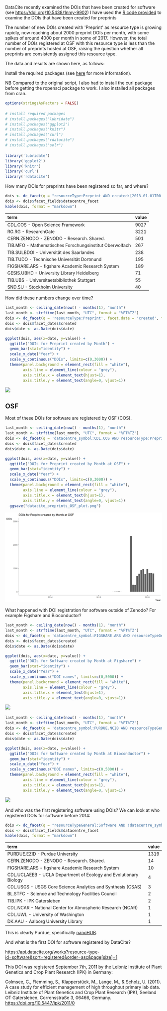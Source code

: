 DataCite recently examined the DOIs that have been created for software (see https://doi.org/10.5438/1nmy-9902)
I have used the [R code provided](https://github.com/datacite/metadata-reports/blob/master/software/index.md) to examine the DOIs that have been created for preprints

The number of new DOIs created with 'Preprint' as resource type is growing rapidly, now reaching about 2000 preprint DOIs per month, with some spikes of around 4000 per month in some of 2017. However, the total number of DOIs registered at OSF with this resource type is less than the number of preprints hosted at OSF, raising the question whether all preprints are consistently assigned this resource type. 

The data and results are shown here, as follows:



Install the required packages (see [here](https://github.com/ropensci/rdatacite) for more information).

NB Compared to the original script, I also had to install the curl package before getting the ropensci package to work. 
I also installed all packages from cran. 

```r
options(stringsAsFactors = FALSE)

# install required packages
# install.packages("lubridate")
# install.packages("ggplot2")
# install.packages("knitr")
# install.packages("curl")
# install.packages("rdatacite")
# install.packages("solr")

library('lubridate')
library('ggplot2')
library('knitr')
library('curl')
library('rdatacite')
```

How many DOIs for preprints have been registered so far, and where?


```r
dois <- dc_facet(q = "resourceType:Preprint AND created:[2013-01-01T00:00:00Z TO 2018-03-08T23:59:59Z]",facet.field = 'datacentre_facet', facet.sort = 'count', facet.limit = 10)
dois <- dois$facet_fields$datacentre_facet
kable(dois, format = "markdown")
```

|term                                                    |value |
|:-------------------------------------------------------|:-----|
|CDL.COS - Open Science Framework                        |9027  |
|RG.RG - ResearchGate                                    |3221  |
|CERN.ZENODO - ZENODO - Research. Shared.                |501   |
|TIB.MFO - Mathematisches Forschungsinstitut Oberwolfach |267   |
|TIB.SULBDOI - Universität des Saarlandes                |238   |
|TIB.TUDO - Technische Universität Dortmund              |195   |
|FIGSHARE.ARS - figshare Academic Research System        |189   |
|GESIS.UBHD - University Library Heidelberg              |71    |
|TIB.UBS - Universitaetsbibliothek Stuttgart             |55    |
|SND.SU - Stockholm University                           |40    |



How did these numbers change over time?

```r
last_month <- ceiling_date(now() - months(1), "month")
last_month <- strftime(last_month, "UTC", format = "%FT%TZ")
dois <- dc_facet(q = 'resourceType:Preprint', facet.date = 'created', facet.date.start = "2013-01-01T00:00:00Z", facet.date.end = last_month, facet.date.gap = "+1MONTH")
dois <- dois$facet_dates$created
dois$date <- as.Date(dois$date)
```


```r
ggplot(dois, aes(x=date, y=value)) +
  ggtitle("DOIs for Preprint created by Month") +
  geom_bar(stat="identity") + 
  scale_x_date("Year") +
  scale_y_continuous("DOIs", limits=c(0,3000)) +
  theme(panel.background = element_rect(fill = "white"),
        axis.line = element_line(colour = "grey"),
        axis.title.x = element_text(hjust=1),
        axis.title.y = element_text(angle=0, vjust=1))
```

![](datacite_preprints_plot.png)<!-- -->



## OSF

Most of these DOIs for software are registered by OSF (COS). 


```r
last_month <- ceiling_date(now() - months(1), "month")
last_month <- strftime(last_month, "UTC", format = "%FT%TZ")
dois <- dc_facet(q = 'datacentre_symbol:CDL.COS AND resourceType:Preprint', facet.date = 'created', facet.date.start = "2013-01-01T00:00:00Z", facet.date.end = last_month, facet.date.gap = "+1MONTH")
dois <- dois$facet_dates$created
dois$date <- as.Date(dois$date)
```


```r
ggplot(dois, aes(x=date, y=value)) +
  ggtitle("DOIs for Preprint created by Month at OSF") +
  geom_bar(stat="identity") + 
  scale_x_date("Year") +
  scale_y_continuous("DOIs", limits=c(0,3000)) +
  theme(panel.background = element_rect(fill = "white"),
        axis.line = element_line(colour = "grey"),
        axis.title.x = element_text(hjust=1),
        axis.title.y = element_text(angle=0, vjust=1)) 
  ggsave("datacite_preprints_OSF_plot.png") 
```

![](figure/datacite_preprints_OSF_plot.png)<!-- -->

What happened with DOI registration for software outside of Zenodo? For example Figshare and Bioconductor?


```r
last_month <- ceiling_date(now() - months(1), "month")
last_month <- strftime(last_month, "UTC", format = "%FT%TZ")
dois <- dc_facet(q = 'datacentre_symbol:FIGSHARE.ARS AND resourceTypeGeneral:Software', facet.date = 'created', facet.date.start = "2011-01-01T00:00:00Z", facet.date.end = last_month, facet.date.gap = "+1MONTH")
dois <- dois$facet_dates$created
dois$date <- as.Date(dois$date)
```


```r
ggplot(dois, aes(x=date, y=value)) +
  ggtitle("DOIs for Software created by Month at Figshare") +
  geom_bar(stat="identity") + 
  scale_x_date("Year") +
  scale_y_continuous("DOI names", limits=c(0,5000)) +
  theme(panel.background = element_rect(fill = "white"),
        axis.line = element_line(colour = "grey"),
        axis.title.x = element_text(hjust=1),
        axis.title.y = element_text(angle=0, vjust=1)) 
```

![](figure/unnamed-chunk-8-1.png)<!-- -->


```r
last_month <- ceiling_date(now() - months(1), "month")
last_month <- strftime(last_month, "UTC", format = "%FT%TZ")
dois <- dc_facet(q = 'datacentre_symbol:PURDUE.NCIB AND resourceTypeGeneral:Software', facet.date = 'created', facet.date.start = "2011-01-01T00:00:00Z", facet.date.end = last_month, facet.date.gap = "+1MONTH")
dois <- dois$facet_dates$created
dois$date <- as.Date(dois$date)
```


```r
ggplot(dois, aes(x=date, y=value)) +
  ggtitle("DOIs for Software created by Month at Bioconductor") +
  geom_bar(stat="identity") + 
  scale_x_date("Year") +
  scale_y_continuous("DOI names", limits=c(0,5000)) +
  theme(panel.background = element_rect(fill = "white"),
        axis.line = element_line(colour = "grey"),
        axis.title.x = element_text(hjust=1),
        axis.title.y = element_text(angle=0, vjust=1)) 
```

![](figure/unnamed-chunk-10-1.png)<!-- -->

And who was the first registering software using DOIs? We can look at who registered DOIs for software before 2014:


```r
dois <- dc_facet(q = "resourceTypeGeneral:Software AND !datacentre_symbol:CERN.ZENODO AND created:[2011-01-01T00:00:00Z TO 2013-12-31T23:59:59Z]",facet.field = 'datacentre_facet', facet.sort = 'count', facet.limit = 10)
dois <- dois$facet_fields$datacentre_facet
kable(dois, format = "markdown")
```



|term                                                              |value |
|:-----------------------------------------------------------------|:-----|
|PURDUE.EZID - Purdue University                                   |1319  |
|CERN.ZENODO - ZENODO - Research. Shared.                          |14    |
|FIGSHARE.ARS - figshare Academic Research System                  |10    |
|CDL.UCLAEEB - UCLA Department of Ecology and Evolutionary Biology |4     |
|CDL.USGS - USGS Core Science Analytics and Synthesis (CSAS)       |3     |
|BL.STFC - Science and Technology Facilities Council               |2     |
|TIB.IPK - IPK Gatersleben                                         |2     |
|CDL.NCAR - National Center for Atmospheric Research (NCAR)        |1     |
|CDL.UWL - University of Washington                                |1     |
|DK.AAU - Aalborg University Library                               |1     |


This is clearly Purdue, specifically [nanoHUB](https://nanohub.org/).

And what is the first DOI for software registered by DataCite? 

https://api.datacite.org/works?resource-type-id=software&sort=registered&order=asc&page[size]=1

This DOI was registered September 7th, 2011 by the Leibniz Institute of Plant Genetics and Crop Plant Research (IPK) in Germany: 

Colmsee, C., Flemming, S., Klapperstück, M., Lange, M., & Scholz, U. (2011). A case study for efficient management of high throughput primary lab data. Leibniz Institute of Plant Genetics and Crop Plant Research (IPK), Seeland OT Gatersleben, Corrensstraße 3, 06466, Germany. https://doi.org/10.5447/ipk/2011/0
